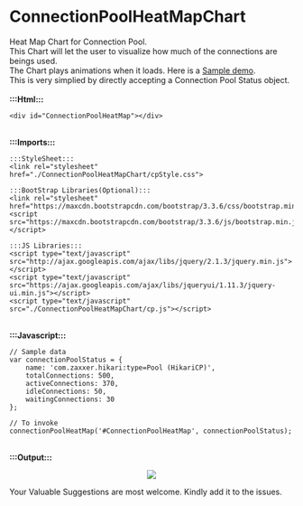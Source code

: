 # ConnectionPoolHeatMapChart
Heat Map Chart for Connection Pool.<br>
This Chart will let the user to visualize how much of the connections are beings used.<br>
The Chart plays animations when it loads. Here is a <a href="http://vsvarun.github.io/ConnectionPoolHeatMapChart/">Sample demo</a>.<br>
This is very simplied by directly accepting a Connection Pool Status object.<br>
<br><b>:::Html:::</b>
```
<div id="ConnectionPoolHeatMap"></div>
```
<br><b>:::Imports:::</b>
```
:::StyleSheet:::  
<link rel="stylesheet" href="./ConnectionPoolHeatMapChart/cpStyle.css">

:::BootStrap Libraries(Optional):::
<link rel="stylesheet" href="https://maxcdn.bootstrapcdn.com/bootstrap/3.3.6/css/bootstrap.min.css"> 
<script src="https://maxcdn.bootstrapcdn.com/bootstrap/3.3.6/js/bootstrap.min.js"> </script> 

:::JS Libraries:::  
<script type="text/javascript" src="http://ajax.googleapis.com/ajax/libs/jquery/2.1.3/jquery.min.js"></script>
<script type="text/javascript" src="https://ajax.googleapis.com/ajax/libs/jqueryui/1.11.3/jquery-ui.min.js"></script>
<script type="text/javascript" src="./ConnectionPoolHeatMapChart/cp.js"></script> 
```
<br><b>:::Javascript:::</b>
```
// Sample data
var connectionPoolStatus = {
	name: 'com.zaxxer.hikari:type=Pool (HikariCP)',
	totalConnections: 500,
	activeConnections: 370,
	idleConnections: 50,
	waitingConnections: 30
};

// To invoke
connectionPoolHeatMap('#ConnectionPoolHeatMap', connectionPoolStatus);
```
<br><b>:::Output:::</b>
<p align="center">
  <img src="https://github.com/VsVarun/ConnectionPoolHeatMapChart/blob/master/CPHeatMapChart.JPG?raw=true"/>
</p>


Your Valuable Suggestions are most welcome.
Kindly add it to the issues.
